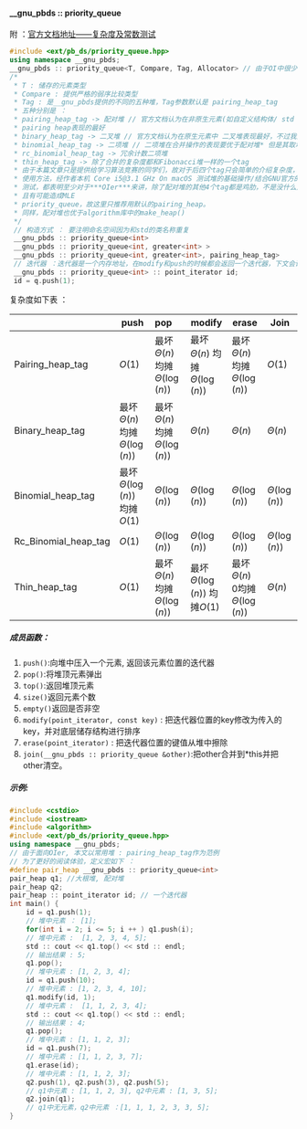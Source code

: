 #### __gnu_pbds :: priority_queue 

附 ：[官方文档地址——复杂度及常数测试](https://gcc.gnu.org/onlinedocs/libstdc++/ext/pb_ds/pq_performance_tests.html#std_mod1)

```cpp
#include <ext/pb_ds/priority_queue.hpp>
using namespace __gnu_pbds;
__gnu_pbds :: priority_queue<T, Compare, Tag, Allocator> // 由于OI中很少出现空间配置器，故这里不做讲解（其实是我也不知道是啥，逃
/*
 * T : 储存的元素类型
 * Compare : 提供严格的弱序比较类型
 * Tag : 是__gnu_pbds提供的不同的五种堆，Tag参数默认是 pairing_heap_tag
 * 五种分别是 ：
 * pairing_heap_tag -> 配对堆 // 官方文档认为在非原生元素(如自定义结构体/ std :: string / pair)中
 * pairing heap表现的最好
 * binary_heap_tag -> 二叉堆 // 官方文档认为在原生元素中 二叉堆表现最好，不过我测试的表现并没有那么好
 * binomial_heap_tag -> 二项堆 // 二项堆在合并操作的表现要优于配对堆* 但是其取堆顶元素的
 * rc_binomial_heap_tag -> 冗余计数二项堆
 * thin_heap_tag -> 除了合并的复杂度都和Fibonacci堆一样的一个tag
 * 由于本篇文章只是提供给学习算法竞赛的同学们，故对于后四个tag只会简单的介绍复杂度，第一个会介绍成员函数和
 * 使用方法，经作者本机 Core i5@3.1 GHz On macOS 测试堆的基础操作/结合GNU官方的复杂度测试/Dijkstra
 * 测试，都表明至少对于***OIer***来讲，除了配对堆的其他4个tag都是鸡肋，不是没什么用就是常数大到不如std的
 * 且有可能造成MLE    
 * priority_queue，故这里只推荐用默认的pairing_heap。
 * 同样，配对堆也优于algorithm库中的make_heap()
 */
 // 构造方式 ： 要注明命名空间因为和std的类名称重复
 __gnu_pbds :: priority_queue<int>
 __gnu_pbds :: priority_queue<int, greater<int> >
 __gnu_pbds :: priority_queue<int, greater<int>, pairing_heap_tag>
 // 迭代器 ：迭代器是一个内存地址，在modify和push的时候都会返回一个迭代器，下文会详细的讲使用方法
 __gnu_pbds :: priority_queue<int> :: point_iterator id;
 id = q.push(1);
```

复杂度如下表 ：

|                      | push                                     | pop                                      | modify                                   | erase                                     | Join              |
| -------------------- | ---------------------------------------- | :--------------------------------------- | ---------------------------------------- | ----------------------------------------- | ----------------- |
| Pairing_heap_tag     | $O(1)$                                   | 最坏$\Theta(n)$    均摊$\Theta(\log(n))$ | 最坏$\Theta(n)$    均摊$\Theta(\log(n))$ | 最坏$\Theta(n)$    均摊$\Theta(\log(n))$  | $O(1)$            |
| Binary_heap_tag      | 最坏$\Theta(n)$    均摊$\Theta(\log(n))$ | 最坏$\Theta(n)$    均摊$\Theta(\log(n))$ | $\Theta(n)$                              | $\Theta(n)$                               | $\Theta(n)$       |
| Binomial_heap_tag    | 最坏$\Theta(\log(n))$   均摊$O(1)$       | $\Theta(\log(n))$                        | $\Theta(\log(n))$                        | $\Theta(\log(n))$                         | $\Theta(\log(n))$ |
| Rc_Binomial_heap_tag | $O(1)$                                   | $\Theta(\log(n))$                        | $\Theta(\log(n))$                        | $\Theta(\log(n))$                         | $\Theta(\log(n))$ |
| Thin_heap_tag        | $O(1)$                                   | 最坏$\Theta(n)$    均摊$\Theta(\log(n))$ | 最坏$\Theta(\log(n))$   均摊$O(1)$       | 最坏$\Theta(n)$    0均摊$\Theta(\log(n))$ | $\Theta(n)$       |

##### 成员函数：

1. ```push()```:向堆中压入一个元素, 返回该元素位置的迭代器
2. ```pop()```:将堆顶元素弹出
3. ```top()```:返回堆顶元素
4. ```size()```返回元素个数
5. ```empty()```返回是否非空
6. ```modify(point_iterator, const key)``` : 把迭代器位置的key修改为传入的key，并对底层储存结构进行排序
7. ```erase(point_iterator)``` : 把迭代器位置的键值从堆中擦除
8. ```join(__gnu_pbds :: priority_queue &other)```:把other合并到*this并把other清空。

##### 示例:

```cpp
#include <cstdio>
#include <iostream>
#include <algorithm>
#include <ext/pb_ds/priority_queue.hpp>
using namespace __gnu_pbds;
// 由于面向OIer, 本文以常用堆 : pairing_heap_tag作为范例
// 为了更好的阅读体验，定义宏如下 ：
#define pair_heap __gnu_pbds :: priority_queue<int>
pair_heap q1; //大根堆, 配对堆
pair_heap q2;
pair_heap :: point_iterator id; // 一个迭代器
int main() {
	id = q1.push(1); 
	// 堆中元素 ： [1];
	for(int i = 2; i <= 5; i ++ ) q1.push(i);
	// 堆中元素 :  [1, 2, 3, 4, 5];
	std :: cout << q1.top() << std :: endl;
	// 输出结果 : 5;
	q1.pop();
	// 堆中元素 : [1, 2, 3, 4];
	id = q1.push(10);
	// 堆中元素 : [1, 2, 3, 4, 10];
	q1.modify(id, 1);
	// 堆中元素 :  [1, 1, 2, 3, 4];
	std :: cout << q1.top() << std :: endl;
	// 输出结果 : 4;
	q1.pop();
	// 堆中元素 : [1, 1, 2, 3];
	id = q1.push(7);
	// 堆中元素 : [1, 1, 2, 3, 7];
	q1.erase(id);
	// 堆中元素 : [1, 1, 2, 3];
	q2.push(1), q2.push(3), q2.push(5);
	// q1中元素 : [1, 1, 2, 3], q2中元素 : [1, 3, 5];
	q2.join(q1);
	// q1中无元素，q2中元素 ：[1, 1, 1, 2, 3, 3, 5];
}


```

